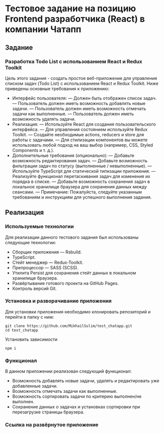# Тестовое задание на позицию Frontend разработчика (React) в компании Чатапп

## Задание
### Разработка Todo List с использованием React и Redux Toolkit
Цель этого задания - создать простое веб-приложение для управления списком задач (Todo List) с использованием React и Redux Toolkit. Ниже
приведены основные требования к приложению:
- Интерфейс пользователя:
— Должен быть отображен список задач.
— Пользователь должен иметь возможность добавлять новые задачи.
— Пользователь должен иметь возможность отмечать задачи как выполненные.
— Пользователь должен иметь возможность удалять задачи.
- Реализация:
— Используйте React для создания пользовательского интерфейса.
— Для управления состоянием используйте Redux Toolkit.
— Создайте необходимые actions, reducers и store для работы с задачами.
— Для стилизации компонентов вы можете использовать любой подход на ваш выбор (например, CSS, Styled Components и т. д.).
- Дополнительные требования (опционально):
— Добавьте возможность редактирования задач.
— Добавьте возможность фильтрации задач по статусу (выполненные / невыполненные).
— Используйте TypeScript для статической типизации приложения.
— Реализуйте функционал перетаскивания задач для изменения их порядка в списке.
— Добавьте возможность сохранения задач в локальное хранилище браузера для сохранения данных между сеансами.
— Примечание: Пожалуйста, следуйте указанным требованиям и инструкциям для успешного выполнения задания.

## Реализация
### Используемые технологии
Для реализации данного тестового задания был использованы следующие технологии:
- Сборщик приложения — Rsbuild.
- TypeScript.
- Стейт менеджер — Redux-Toolkit.
- Препроцессор — SASS (SCSS). 
- Утилита Persist для сохранения стейт данных в локальном хранилище браузера.
- Развёртывание готового проекта на GitHub Pages.
- Контроль версий Git.
### Установка и разворачивание приложения
Для установки приложения необходимо клонировать репозиторий и перейти в папку с ним: 
```
git clone https://github.com/MikhailSulim/test_chatapp.git
cd test_chatapp
```

Установить зависимости
```
npm i
```
### Функционал 
В данном приложении реализован следующий функционал:
- Возможность добавлять новые задачи, удалять и редактировать уже добавленные задачи.
- Возможность отмечать задачи как выполненные.
- Возможность сортировать задачи по критерию выполнен/не выполнен.
- Сохранение данных о задачах и установках сортировки при перезагрузке страницы браузера.

### Ссылка на развёрнутое приложение
